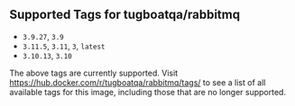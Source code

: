 ## Supported Tags for tugboatqa/rabbitmq

* `3.9.27`, `3.9`
* `3.11.5`, `3.11`, `3`, `latest`
* `3.10.13`, `3.10`

The above tags are currently supported. Visit https://hub.docker.com/r/tugboatqa/rabbitmq/tags/ to see a list of all available tags for this image, including those that are no longer supported.
